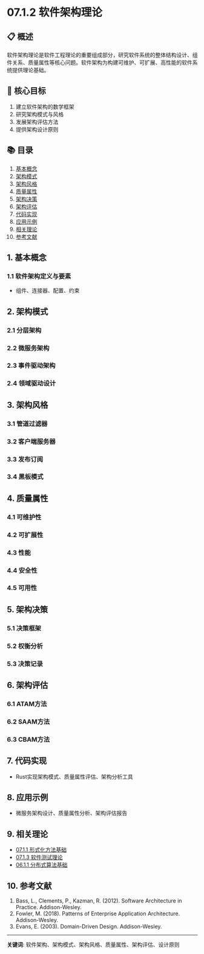 # 07.1.2 软件架构理论

## 📋 概述

软件架构理论是软件工程理论的重要组成部分，研究软件系统的整体结构设计、组件关系、质量属性等核心问题。软件架构为构建可维护、可扩展、高性能的软件系统提供理论基础。

## 🎯 核心目标

1. 建立软件架构的数学框架
2. 研究架构模式与风格
3. 发展架构评估方法
4. 提供架构设计原则

## 📚 目录

1. [基本概念](#1-基本概念)
2. [架构模式](#2-架构模式)
3. [架构风格](#3-架构风格)
4. [质量属性](#4-质量属性)
5. [架构决策](#5-架构决策)
6. [架构评估](#6-架构评估)
7. [代码实现](#7-代码实现)
8. [应用示例](#8-应用示例)
9. [相关理论](#9-相关理论)
10. [参考文献](#10-参考文献)

## 1. 基本概念

### 1.1 软件架构定义与要素

- 组件、连接器、配置、约束

## 2. 架构模式

### 2.1 分层架构

### 2.2 微服务架构

### 2.3 事件驱动架构

### 2.4 领域驱动设计

## 3. 架构风格

### 3.1 管道过滤器

### 3.2 客户端服务器

### 3.3 发布订阅

### 3.4 黑板模式

## 4. 质量属性

### 4.1 可维护性

### 4.2 可扩展性

### 4.3 性能

### 4.4 安全性

### 4.5 可用性

## 5. 架构决策

### 5.1 决策框架

### 5.2 权衡分析

### 5.3 决策记录

## 6. 架构评估

### 6.1 ATAM方法

### 6.2 SAAM方法

### 6.3 CBAM方法

## 7. 代码实现

- Rust实现架构模式、质量属性评估、架构分析工具

## 8. 应用示例

- 微服务架构设计、质量属性分析、架构评估报告

## 9. 相关理论

- [07.1.1 形式化方法基础](07.1.1_形式化方法基础.md)
- [07.1.3 软件测试理论](07.1.3_软件测试理论.md)
- [06.1.1 分布式算法基础](../06_Distributed_Systems_Theory/06.1.1_分布式算法基础.md)

## 10. 参考文献

1. Bass, L., Clements, P., Kazman, R. (2012). Software Architecture in Practice. Addison-Wesley.
2. Fowler, M. (2018). Patterns of Enterprise Application Architecture. Addison-Wesley.
3. Evans, E. (2003). Domain-Driven Design. Addison-Wesley.

---
**关键词**: 软件架构、架构模式、架构风格、质量属性、架构评估、设计原则
